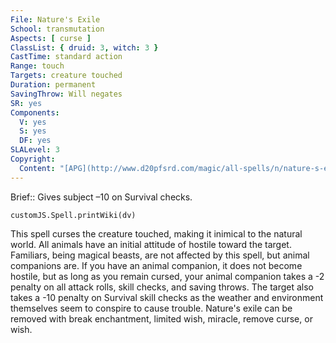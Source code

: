 ```yaml
---
File: Nature's Exile
School: transmutation
Aspects: [ curse ]
ClassList: { druid: 3, witch: 3 }
CastTime: standard action
Range: touch
Targets: creature touched
Duration: permanent
SavingThrow: Will negates
SR: yes
Components:
  V: yes
  S: yes
  DF: yes
SLALevel: 3
Copyright:
  Content: "[APG](http://www.d20pfsrd.com/magic/all-spells/n/nature-s-exile)"
---
```

Brief:: Gives subject –10 on Survival checks.

```dataviewjs
customJS.Spell.printWiki(dv)
```

This spell curses the creature touched, making it inimical to the natural world. All animals have an initial attitude of hostile toward the target. Familiars, being magical beasts, are not affected by this spell, but animal companions are. If you have an animal companion, it does not become hostile, but as long as you remain cursed, your animal companion takes a -2 penalty on all attack rolls, skill checks, and saving throws. The target also takes a -10 penalty on Survival skill checks as the weather and environment themselves seem to conspire to cause trouble.  Nature's exile can be removed with break enchantment, limited wish, miracle, remove curse, or wish.

